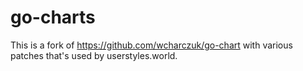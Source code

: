 # go-charts

This is a fork of https://github.com/wcharczuk/go-chart with various patches that's used by userstyles.world.
